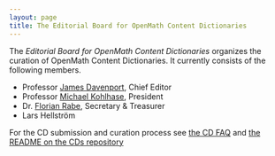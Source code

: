 ```yaml
---
layout: page
title: The Editorial Board for OpenMath Content Dictionaries
---
```

The *Editorial Board for OpenMath Content Dictionaries* organizes the curation of OpenMath
Content Dictionaries. It currently consists of the following members.

* Professor [James Davenport](http://www.bath.ac.uk/~masjhd/), Chief Editor
* Professor [Michael Kohlhase](http://kwarc.info/kohlhase), President 
* Dr. [Florian Rabe](http://kwarc.info/frabe), Secretary & Treasurer
* Lars Hellström 

For the CD submission and curation process see
[the CD FAQ](http://www.openmath.org/cd/faq/) and [the README on the CDs repository](https://github.com/OpenMath/CDs/)

